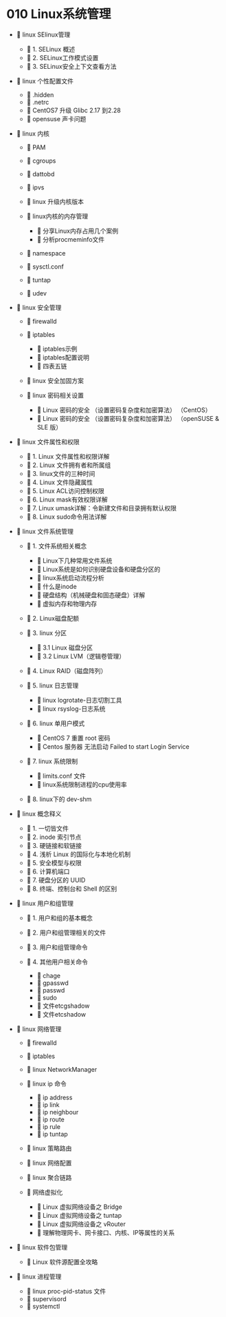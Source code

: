 # 010 Linux系统管理

* 📑 linux SElinux管理

  * 📄 1. SELinux 概述
  * 📄 2. SELinux工作模式设置
  * 📄 3. SELinux安全上下文查看方法
* 📑 linux 个性配置文件

  * 📄 .hidden
  * 📄 .netrc
  * 📄 CentOS7 升级 Glibc 2.17 到2.28
  * 📄 opensuse 声卡问题
* 📑 linux 内核

  * 📄 PAM
  * 📄 cgroups
  * 📄 dattobd
  * 📄 ipvs
  * 📄 linux 升级内核版本
  * 📑 linux内核的内存管理

    * 📄 分享Linux内存占用几个案例
    * 📄 分析procmeminfo文件
  * 📄 namespace
  * 📄 sysctl.conf
  * 📄 tuntap
  * 📄 udev
* 📑 linux 安全管理

  * 📄 firewalld
  * 📑 iptables

    * 📄 iptables示例
    * 📄 iptables配置说明
    * 📄 四表五链
  * 📄 linux 安全加固方案
  * 📑 linux 密码相关设置

    * 📄 Linux 密码的安全 （设置密码复杂度和加密算法） （CentOS）
    * 📄 Linux 密码的安全 （设置密码复杂度和加密算法） （openSUSE & SLE 版）
* 📑 linux 文件属性和权限

  * 📄 1. Linux 文件属性和权限详解
  * 📄 2. Linux 文件拥有者和所属组
  * 📄 3. linux文件的三种时间
  * 📄 4. Linux 文件隐藏属性
  * 📄 5. Linux ACL访问控制权限
  * 📄 6. Linux mask有效权限详解
  * 📄 7. Linux umask详解：令新建文件和目录拥有默认权限
  * 📄 8. Linux sudo命令用法详解
* 📑 linux 文件系统管理

  * 📑 1. 文件系统相关概念

    * 📄 Linux下几种常用文件系统
    * 📄 Linux系统是如何识别硬盘设备和硬盘分区的
    * 📄 linux系统启动流程分析
    * 📄 什么是inode
    * 📄 硬盘结构（机械硬盘和固态硬盘）详解
    * 📄 虚拟内存和物理内存
  * 📄 2. Linux磁盘配额
  * 📑 3. linux 分区

    * 📄 3.1 Linux 磁盘分区
    * 📄 3.2 Linux LVM（逻辑卷管理）
  * 📄 4. Linux RAID（磁盘阵列）
  * 📑 5. linux 日志管理

    * 📄 linux logrotate-日志切割工具
    * 📄 linux rsyslog-日志系统
  * 📑 6. linux 单用户模式

    * 📄 CentOS 7 重置 root 密码
    * 📄 Centos 服务器 无法启动 Failed to start Login Service
  * 📑 7. linux 系统限制

    * 📄 limits.conf 文件
    * 📄 linux系统限制进程的cpu使用率
  * 📄 8. linux下的 dev-shm
* 📑 linux 概念释义

  * 📄 1. 一切皆文件
  * 📄 2. inode 索引节点
  * 📄 3. 硬链接和软链接
  * 📄 4. 浅析 Linux 的国际化与本地化机制
  * 📄 5. 安全模型与权限
  * 📄 6. 计算机端口
  * 📄 7. 硬盘分区的 UUID
  * 📄 8. 终端、控制台和 Shell 的区别
* 📑 linux 用户和组管理

  * 📄 1. 用户和组的基本概念
  * 📄 2. 用户和组管理相关的文件
  * 📄 3. 用户和组管理命令
  * 📑 4. 其他用户相关命令

    * 📄 chage
    * 📄 gpasswd
    * 📄 passwd
    * 📄 sudo
    * 📄 文件etcgshadow
    * 📄 文件etcshadow
* 📑 linux 网络管理

  * 📄 firewalld
  * 📄 iptables
  * 📄 linux NetworkManager
  * 📑 linux ip 命令

    * 📄 ip address
    * 📄 ip link
    * 📄 ip neighbour
    * 📄 ip route
    * 📄 ip rule
    * 📄 ip tuntap
  * 📄 linux 策略路由
  * 📄 linux 网络配置
  * 📄 linux 聚合链路
  * 📑 网络虚拟化

    * 📄 Linux 虚拟网络设备之 Bridge
    * 📄 Linux 虚拟网络设备之 tuntap
    * 📄 Linux 虚拟网络设备之 vRouter
    * 📄 理解物理网卡、网卡接口、内核、IP等属性的关系
* 📑 linux 软件包管理

  * 📄 Linux 软件源配置全攻略
* 📑 linux 进程管理

  * 📄 linux proc-pid-status 文件
  * 📄 supervisord
  * 📄 systemctl

　　‍
